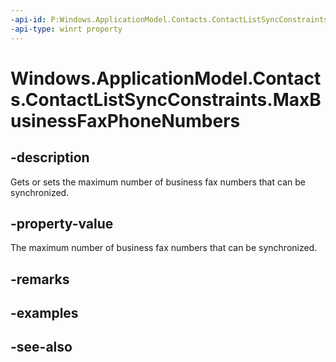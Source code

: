 ```yaml
---
-api-id: P:Windows.ApplicationModel.Contacts.ContactListSyncConstraints.MaxBusinessFaxPhoneNumbers
-api-type: winrt property
---
```


<!-- Property syntax
public Windows.Foundation.IReference<int> MaxBusinessFaxPhoneNumbers { get;  set; }
-->

# Windows.ApplicationModel.Contacts.ContactListSyncConstraints.MaxBusinessFaxPhoneNumbers

## -description
Gets or sets the maximum number of business fax numbers that can be synchronized.

## -property-value
The maximum number of business fax numbers that can be synchronized.

## -remarks

## -examples

## -see-also
